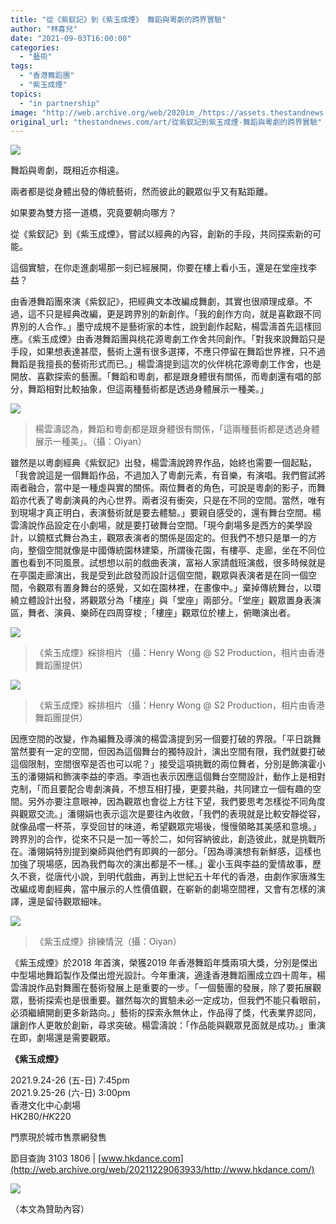 ```yaml
---
title: "從《紫釵記》到《紫玉成煙》 舞蹈與粵劇的跨界實驗"
author: "林喜兒"
date: "2021-09-03T16:00:00"
categories:
  - "藝術"
tags:
  - "香港舞蹈團"
  - "紫玉成煙"
topics:
  - "in partnership"
image: "http://web.archive.org/web/2020im_/https://assets.thestandnews.com/media/photos/dance-01.png"
original_url: "thestandnews.com/art/從紫釵記到紫玉成煙-舞蹈與粵劇的跨界實驗"
---
```

![](http://web.archive.org/web/2020im_/https://assets.thestandnews.com/media/photos/dance-01.png)

舞蹈與粵劇，既相近亦相遠。

兩者都是從身體出發的傳統藝術，然而彼此的觀眾似乎又有點距離。

如果要為雙方搭一道橋，究竟要朝向哪方？

從《紫釵記》到《紫玉成煙》，嘗試以經典的內容，創新的手段，共同探索新的可能。

這個實驗，在你走進劇場那一刻已經展開，你要在樓上看小玉，還是在堂座找李益？

由香港舞蹈團來演《紫釵記》，把經典文本改編成舞劇，其實也很順理成章。不過，這不只是經典改編，更是跨界別的新創作。「我的創作方向，就是喜歡跟不同界別的人合作。」墨守成規不是藝術家的本性，說到創作起點，楊雲濤首先這樣回應。《紫玉成煙》由香港舞蹈團與桃花源粵劇工作舍共同創作。「對我來說舞蹈只是手段，如果想表達甚麼，藝術上還有很多選擇，不應只停留在舞蹈世界裡，只不過舞蹈是我擅長的藝術形式而已。」楊雲濤提到這次的伙伴桃花源粵劇工作舍，也是開放、喜歡探索的藝團。「舞蹈和粵劇，都是跟身體很有關係，而粵劇還有唱的部分，舞蹈相對比較抽象，但這兩種藝術都是透過身體展示一種美。」

![](http://web.archive.org/web/2020im_/https://assets.thestandnews.com/media/photos/yang.jpeg)
> 楊雲濤認為，舞蹈和粵劇都是跟身體很有關係，「這兩種藝術都是透過身體展示一種美」。（攝：Oiyan）

雖然是以粵劇經典《紫釵記》出發，楊雲濤說跨界作品，始終也需要一個起點，「我會說這是一個舞蹈作品，不過加入了粵劇元素，有音樂，有演唱。我們嘗試將兩者融合，當中是一種虛與實的關係。兩位舞者的角色，可說是粵劇的影子，而舞蹈亦代表了粵劇演員的內心世界。兩者沒有衝突，只是在不同的空間。當然，唯有到現場才真正明白，表演藝術就是要去體驗。」要親自感受的，還有舞台空間。楊雲濤說作品設定在小劇場，就是要打破舞台空間。「現今劇場多是西方的美學設計，以鏡框式舞台為主，觀眾表演者的關係是固定的。但我們不想只是單一的方向，整個空間就像是中國傳統園林建築，所謂後花園，有樓亭、走廊，坐在不同位置也看到不同風景。試想想以前的戲曲表演，富裕人家請戲班演戲，很多時候就是在亭園走廊演出，我是受到此啟發而設計這個空間，觀眾與表演者是在同一個空間，令觀眾有置身舞台的感覺，又如在園林裡，在畫像中。」棄掉傳統舞台，以環繞立體設計出發，將觀眾分為「樓座」與「堂座」兩部分。「堂座」觀眾置身表演區，舞者、演員、樂師在四周穿梭 ;「樓座」觀眾位於樓上，俯瞰演出者。

![](http://web.archive.org/web/2020im_/https://assets.thestandnews.com/media/photos/Stage_Photo_by_Henry_Wong__S2_Production_3.jpg)
> 《紫玉成煙》綵排相片（攝：Henry Wong @ S2 Production，相片由香港舞蹈團提供）

![](http://web.archive.org/web/2020im_/https://assets.thestandnews.com/media/photos/Stage_Photo_by_Henry_Wong__S2_Production_4.jpg)
> 《紫玉成煙》綵排相片（攝：Henry Wong @ S2 Production，相片由香港舞蹈團提供）

因應空間的改變，作為編舞及導演的楊雲濤提到另一個要打破的界限。「平日跳舞當然要有一定的空間，但因為這個舞台的獨特設計，演出空間有限，我們就要打破這個限制，空間很窄是否也可以呢？」接受這項挑戰的兩位舞者，分別是飾演霍小玉的潘翎娟和飾演李益的李涵。李涵也表示因應這個舞台空間設計，動作上是相對克制，「而且要配合粵劇演員，不想互相打擾，更要共融，共同建立一個有趣的空間。另外亦要注意眼神，因為觀眾也會從上方往下望，我們要思考怎樣從不同角度與觀眾交流。」潘翎娟也表示這次是要往內收斂，「我們的表現就是比較安靜從容，就像品嚐一杯茶，享受回甘的味道，希望觀眾完場後，慢慢領略其美感和意境。」跨界別的合作，從來不只是一加一等於二，如何容納彼此，創造彼此，就是挑戰所在。潘翎娟特別提到樂師與他們有即興的一部分。「因為導演想有新鮮感，這樣也加強了現場感，因為我們每次的演出都是不一樣。」霍小玉與李益的愛情故事，歷久不衰，從唐代小說，到明代戲曲，再到上世紀五十年代的香港，由劇作家唐滌生改編成粵劇經典，當中展示的人性價值觀，在嶄新的劇場空間裡，又會有怎樣的演譯，還是留待觀眾細味。

![](http://web.archive.org/web/2020im_/https://assets.thestandnews.com/media/photos/rehearsal.jpeg)
> 《紫玉成煙》排練情況（攝：Oiyan）

《紫玉成煙》於2018 年首演，榮獲2019 年香港舞蹈年獎兩項大獎，分別是傑出中型場地舞蹈製作及傑出燈光設計。今年重演，適逢香港舞蹈團成立四十周年，楊雲濤說作品對舞團在藝術發展上是重要的一步。「一個藝團的發展，除了要拓展觀眾，藝術探索也是很重要。雖然每次的實驗未必一定成功，但我們不能只看眼前，必須繼續開創更多新路向。」藝術的探索永無休止，作品得了獎，代表業界認同，讓創作人更敢於創新，尋求突破。楊雲濤說：「作品能與觀眾見面就是成功。」重演在即，劇場還是需要觀眾。

**《紫玉成煙》**

2021.9.24-26 (五-日) 7:45pm  
2021.9.25-26 (六-日) 3:00pm  
香港文化中心劇場  
HK$280 / HK$220

門票現於城市售票網發售

節目查詢 3103 1806 | [www.hkdance.com](http://web.archive.org/web/20211229063933/http://www.hkdance.com/)

![](http://web.archive.org/web/2020im_/https://assets.thestandnews.com/media/photos/%E7%B4%AB%E7%8E%89%E6%88%90%E7%85%99.jpeg)

（本文為贊助內容）